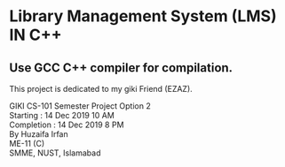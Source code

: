 # Library Management System (LMS) IN C++
## Use GCC C++ compiler for compilation.
This project is dedicated to my giki Friend (EZAZ).

<div>
 GIKI CS-101 Semester Project
Option 2
 <br>
Starting : 14 Dec 2019  10 AM
 <br>
Completion : 14 Dec 2019 8 PM
 <br>
 By Huzaifa Irfan
 <br>
 ME-11 (C)
 <br>
 SMME, 
 NUST, Islamabad
 </div>
